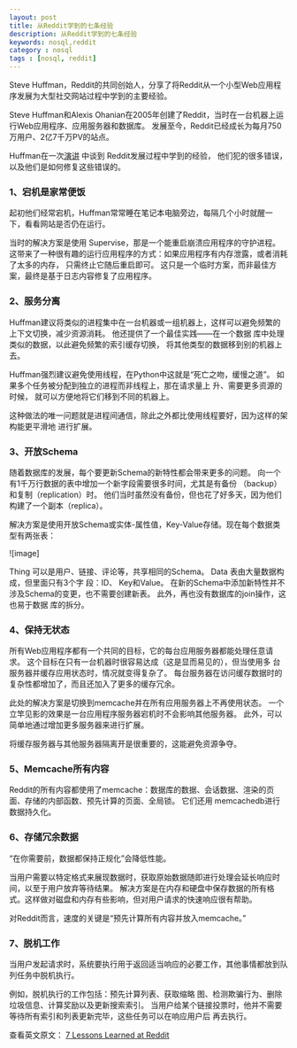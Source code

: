 ```yaml
---
layout: post
title: 从Reddit学到的七条经验
description: 从Reddit学到的七条经验
keywords: nosql,reddit
category : nosql
tags : [nosql, reddit]
---
```

Steve Huffman，Reddit的共同创始人，分享了将Reddit从一个小型Web应用程序发展为大型社交网站过程中学到的主要经验。

Steve Huffman和Alexis Ohanian在2005年创建了Reddit，当时在一台机器上运行Web应用程序、应用服务器和数据库。
发展至今，Reddit已经成长为每月750 万用户、2亿7千万PV的站点。

Huffman在一次[演讲](http://vimeo.com/10506751) 中谈到 Reddit发展过程中学到的经验，
他们犯的很多错误，以及他们是如何修复这些错误的。

### 1、宕机是家常便饭

起初他们经常宕机，Huffman常常睡在笔记本电脑旁边，每隔几个小时就醒一下，看看网站是否仍在运行。

当时的解决方案是使用 Supervise，那是一个能重启崩溃应用程序的守护进程。
这带来了一种很有趣的运行应用程序的方式：如果应用程序有内存泄露，或者消耗了太多的内存， 只需终止它随后重启即可。
这只是一个临时方案，而非最佳方案，最终是基于日志内容修复了应用程序。

### 2、服务分离

Huffman建议将类似的进程集中在一台机器或一组机器上，这样可以避免频繁的上下文切换，减少资源消耗。
他还提供了一个最佳实践——在一个数据 库中处理类似的数据，以此避免频繁的索引缓存切换，
将其他类型的数据移到别的机器上去。

Huffman强烈建议避免使用线程，在Python中这就是“死亡之吻，缓慢之道”。
如果多个任务被分配到独立的进程而非线程上，那在请求量上 升、需要更多资源的时候，
就可以方便地将它们移到不同的机器上。

这种做法的唯一问题就是进程间通信，除此之外都比使用线程要好，因为这样的架构能更平滑地 进行扩展。

### 3、开放Schema

随着数据库的发展，每个要更新Schema的新特性都会带来更多的问题。
向一个有1千万行数据的表中增加一个新字段需要很多时间，尤其是有备份 （backup）和复制（replication）时。
他们当时虽然没有备份，但也花了好多天，因为他们构建了一个副本（replica）。

解决方案是使用开放Schema或实体-属性值，Key-Value存储。现在每个数据类型有两张表：

![image]

Thing 可以是用户、链接、评论等，共享相同的Schema。
Data 表由大量数据构成，但里面只有3个字 段：ID、 Key和Value。
在新的Schema中添加新特性并不涉及Schema的变更，也不需要创建新表。
此外，再也没有数据库的join操作，这也易于数据 库的拆分。

### 4、保持无状态

所有Web应用程序都有一个共同的目标，它的每台应用服务器都能处理任意请求。
这个目标在只有一台机器时很容易达成（这是显而易见的），但当使用多 台服务器并缓存应用状态时，情况就变得复杂了。
每台服务器在访问缓存数据时的复杂性都增加了，而且还加入了更多的缓存冗余。

此处的解决方案是切换到memcache并在所有应用服务器上不再使用状态。
一个立竿见影的效果是一台应用程序服务器宕机时不会影响其他服务器。
此外，可以简单地通过增加更多服务器来进行扩展。

将缓存服务器与其他服务器隔离开是很重要的，这能避免资源争夺。

### 5、Memcache所有内容

Reddit的所有内容都使用了memcache：数据库的数据、会话数据、渲染的页面、存储的内部函数、预先计算的页面、全局锁。
它们还用 memcachedb进行数据持久化。

### 6、存储冗余数据

“在你需要前，数据都保持正规化”会降低性能。

当用户需要以特定格式来展现数据时，获取原始数据随即进行处理会延长响应时间，以至于用户放弃等待结果。
解决方案是在内存和硬盘中保存数据的所有格式。这样做对磁盘和内存有些影响，但对用户请求的快速响应很有帮助。

对Reddit而言，速度的关键是“预先计算所有内容并放入memcache。”

### 7、脱机工作

当用户发起请求时，系统要执行用于返回适当响应的必要工作，其他事情都放到队列任务中脱机执行。

例如，脱机执行的工作包括：预先计算列表、获取缩略 图、检测欺骗行为、删除垃圾信息、计算奖励以及更新搜索索引。
当用户给某个链接投票时，他并不需要等待所有索引和列表更新完毕，这些任务可以在响应用户后 再去执行。

查看英文原文： [7 Lessons Learned at Reddit](http://www.infoq.com/news/2010/05/7-Lessons-Reddit)
